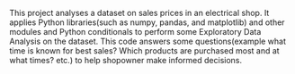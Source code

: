 This project analyses a dataset on sales prices in an electrical shop. It applies Python libraries(such as numpy, pandas, and matplotlib) and other modules and Python conditionals to perform some Exploratory Data Analysis on the dataset.
This code answers some questions(example what time is known for best sales? Which products are purchased most and at what times? etc.) to help shopowner make informed decisions.

